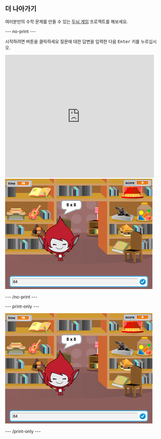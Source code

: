 ## 더 나아가기

여러분만의 수학 문제를 만들 수 있는 [두뇌 게임](https://projects.raspberrypi.org/en/projects/brain-game?utm_source=pathway&utm_medium=whatnext&utm_campaign=projects) 프로젝트를 해보세요.

\--- no-print \---

시작하려면 버튼을 클릭하세요 질문에 대한 답변을 입력한 다음 <kbd>Enter</kbd> 키를 누르십시오.

<div class="scratch-preview">
  <iframe allowtransparency="true" width="485" height="402" src="https://scratch.mit.edu/projects/embed/250234955/?autostart=false" frameborder="0" scrolling="no"></iframe>
  <img src="images/brain-final.png">
</div>

\--- /no-print \---

\--- print-only \---

![두뇌 게임](images/brain-final.png)

\--- /print-only \---
